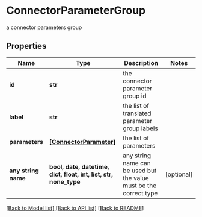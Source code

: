 # ConnectorParameterGroup

a connector parameters group

## Properties
Name | Type | Description | Notes
------------ | ------------- | ------------- | -------------
**id** | **str** | the connector parameter group id | 
**label** | **str** | the list of translated parameter group labels | 
**parameters** | [**[ConnectorParameter]**](ConnectorParameter.md) | the list of parameters | 
**any string name** | **bool, date, datetime, dict, float, int, list, str, none_type** | any string name can be used but the value must be the correct type | [optional]

[[Back to Model list]](../README.md#documentation-for-models) [[Back to API list]](../README.md#documentation-for-api-endpoints) [[Back to README]](../README.md)


